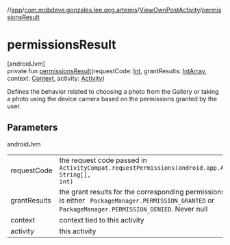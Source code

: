 //[app](../../../index.md)/[com.mobdeve.gonzales.lee.ong.artemis](../index.md)/[ViewOwnPostActivity](index.md)/[permissionsResult](permissions-result.md)

# permissionsResult

[androidJvm]\
private fun [permissionsResult](permissions-result.md)(requestCode: [Int](https://kotlinlang.org/api/latest/jvm/stdlib/kotlin/-int/index.html), grantResults: [IntArray](https://kotlinlang.org/api/latest/jvm/stdlib/kotlin/-int-array/index.html), context: [Context](https://developer.android.com/reference/kotlin/android/content/Context.html), activity: [Activity](https://developer.android.com/reference/kotlin/android/app/Activity.html))

Defines the behavior related to choosing a photo from the Gallery or taking a photo using the device camera based on the permissions granted by the user.

## Parameters

androidJvm

| | |
|---|---|
| requestCode | the request code passed in <code>     ActivityCompat.requestPermissions(android.app.Activity, String[], int)</code> |
| grantResults | the grant results for the corresponding permissions which is either <code>     PackageManager.PERMISSION_GRANTED</code> or <code>PackageManager.PERMISSION_DENIED</code>.     Never null |
| context | context tied to this activity |
| activity | this activity |
